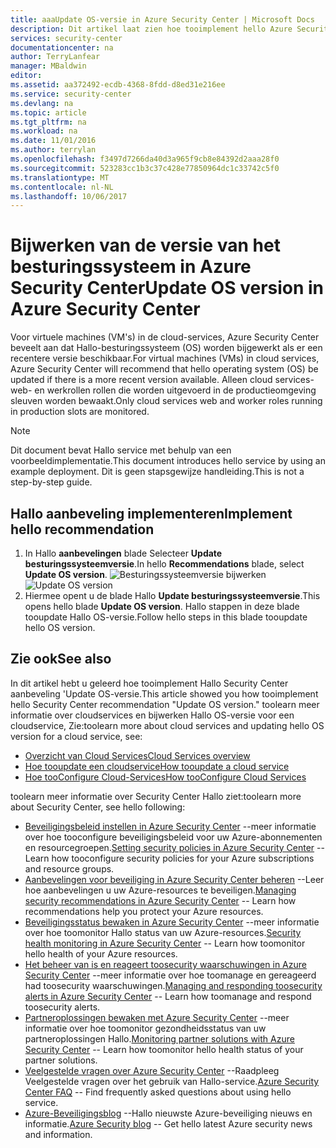 ```yaml
---
title: aaaUpdate OS-versie in Azure Security Center | Microsoft Docs
description: Dit artikel laat zien hoe tooimplement hello Azure Security Center aanbeveling ** Update OS-versie **.
services: security-center
documentationcenter: na
author: TerryLanfear
manager: MBaldwin
editor: 
ms.assetid: aa372492-ecdb-4368-8fdd-d8ed31e216ee
ms.service: security-center
ms.devlang: na
ms.topic: article
ms.tgt_pltfrm: na
ms.workload: na
ms.date: 11/01/2016
ms.author: terrylan
ms.openlocfilehash: f3497d7266da40d3a965f9cb8e84392d2aaa28f0
ms.sourcegitcommit: 523283cc1b3c37c428e77850964dc1c33742c5f0
ms.translationtype: MT
ms.contentlocale: nl-NL
ms.lasthandoff: 10/06/2017
---
```

# <a name="update-os-version-in-azure-security-center"></a><span data-ttu-id="ef49a-103">Bijwerken van de versie van het besturingssysteem in Azure Security Center</span><span class="sxs-lookup"><span data-stu-id="ef49a-103">Update OS version in Azure Security Center</span></span>
<span data-ttu-id="ef49a-104">Voor virtuele machines (VM's) in de cloud-services, Azure Security Center beveelt aan dat Hallo-besturingssysteem (OS) worden bijgewerkt als er een recentere versie beschikbaar.</span><span class="sxs-lookup"><span data-stu-id="ef49a-104">For virtual machines (VMs) in cloud services, Azure Security Center will recommend that hello operating system (OS) be updated if there is a more recent version available.</span></span>  <span data-ttu-id="ef49a-105">Alleen cloud services-web- en werkrollen rollen die worden uitgevoerd in de productieomgeving sleuven worden bewaakt.</span><span class="sxs-lookup"><span data-stu-id="ef49a-105">Only cloud services web and worker roles running in production slots are monitored.</span></span>

> [!NOTE]
> <span data-ttu-id="ef49a-106">Dit document bevat Hallo service met behulp van een voorbeeldimplementatie.</span><span class="sxs-lookup"><span data-stu-id="ef49a-106">This document introduces hello service by using an example deployment.</span></span>  <span data-ttu-id="ef49a-107">Dit is geen stapsgewijze handleiding.</span><span class="sxs-lookup"><span data-stu-id="ef49a-107">This is not a step-by-step guide.</span></span>
> 
> 

## <a name="implement-hello-recommendation"></a><span data-ttu-id="ef49a-108">Hallo aanbeveling implementeren</span><span class="sxs-lookup"><span data-stu-id="ef49a-108">Implement hello recommendation</span></span>
1. <span data-ttu-id="ef49a-109">In Hallo **aanbevelingen** blade Selecteer **Update besturingssysteemversie**.</span><span class="sxs-lookup"><span data-stu-id="ef49a-109">In hello **Recommendations** blade, select **Update OS version**.</span></span>
   <span data-ttu-id="ef49a-110">![Besturingssysteemversie bijwerken][1]</span><span class="sxs-lookup"><span data-stu-id="ef49a-110">![Update OS version][1]</span></span>
2. <span data-ttu-id="ef49a-111">Hiermee opent u de blade Hallo **Update besturingssysteemversie**.</span><span class="sxs-lookup"><span data-stu-id="ef49a-111">This opens hello blade **Update OS version**.</span></span> <span data-ttu-id="ef49a-112">Hallo stappen in deze blade tooupdate Hallo OS-versie.</span><span class="sxs-lookup"><span data-stu-id="ef49a-112">Follow hello steps in this blade tooupdate hello OS version.</span></span>

## <a name="see-also"></a><span data-ttu-id="ef49a-113">Zie ook</span><span class="sxs-lookup"><span data-stu-id="ef49a-113">See also</span></span>
<span data-ttu-id="ef49a-114">In dit artikel hebt u geleerd hoe tooimplement Hallo Security Center aanbeveling 'Update OS-versie.</span><span class="sxs-lookup"><span data-stu-id="ef49a-114">This article showed you how tooimplement hello Security Center recommendation "Update OS version."</span></span> <span data-ttu-id="ef49a-115">toolearn meer informatie over cloudservices en bijwerken Hallo OS-versie voor een cloudservice, Zie:</span><span class="sxs-lookup"><span data-stu-id="ef49a-115">toolearn more about cloud services and updating hello OS version for a cloud service, see:</span></span>

* [<span data-ttu-id="ef49a-116">Overzicht van Cloud Services</span><span class="sxs-lookup"><span data-stu-id="ef49a-116">Cloud Services overview</span></span>](../cloud-services/cloud-services-choose-me.md)
* [<span data-ttu-id="ef49a-117">Hoe tooupdate een cloudservice</span><span class="sxs-lookup"><span data-stu-id="ef49a-117">How tooupdate a cloud service</span></span>](../cloud-services/cloud-services-update-azure-service.md)
* [<span data-ttu-id="ef49a-118">Hoe tooConfigure Cloud-Services</span><span class="sxs-lookup"><span data-stu-id="ef49a-118">How tooConfigure Cloud Services</span></span>](../cloud-services/cloud-services-how-to-configure-portal.md)

<span data-ttu-id="ef49a-119">toolearn meer informatie over Security Center Hallo ziet:</span><span class="sxs-lookup"><span data-stu-id="ef49a-119">toolearn more about Security Center, see hello following:</span></span>

* <span data-ttu-id="ef49a-120">[Beveiligingsbeleid instellen in Azure Security Center](security-center-policies.md) --meer informatie over hoe tooconfigure beveiligingsbeleid voor uw Azure-abonnementen en resourcegroepen.</span><span class="sxs-lookup"><span data-stu-id="ef49a-120">[Setting security policies in Azure Security Center](security-center-policies.md) -- Learn how tooconfigure security policies for your Azure subscriptions and resource groups.</span></span>
* <span data-ttu-id="ef49a-121">[Aanbevelingen voor beveiliging in Azure Security Center beheren](security-center-recommendations.md) --Leer hoe aanbevelingen u uw Azure-resources te beveiligen.</span><span class="sxs-lookup"><span data-stu-id="ef49a-121">[Managing security recommendations in Azure Security Center](security-center-recommendations.md) -- Learn how recommendations help you protect your Azure resources.</span></span>
* <span data-ttu-id="ef49a-122">[Beveiligingsstatus bewaken in Azure Security Center](security-center-monitoring.md) --meer informatie over hoe toomonitor Hallo status van uw Azure-resources.</span><span class="sxs-lookup"><span data-stu-id="ef49a-122">[Security health monitoring in Azure Security Center](security-center-monitoring.md) -- Learn how toomonitor hello health of your Azure resources.</span></span>
* <span data-ttu-id="ef49a-123">[Het beheer van is en reageert toosecurity waarschuwingen in Azure Security Center](security-center-managing-and-responding-alerts.md) --meer informatie over hoe toomanage en gereageerd had toosecurity waarschuwingen.</span><span class="sxs-lookup"><span data-stu-id="ef49a-123">[Managing and responding toosecurity alerts in Azure Security Center](security-center-managing-and-responding-alerts.md) -- Learn how toomanage and respond toosecurity alerts.</span></span>
* <span data-ttu-id="ef49a-124">[Partneroplossingen bewaken met Azure Security Center](security-center-partner-solutions.md) --meer informatie over hoe toomonitor gezondheidsstatus van uw partneroplossingen Hallo.</span><span class="sxs-lookup"><span data-stu-id="ef49a-124">[Monitoring partner solutions with Azure Security Center](security-center-partner-solutions.md) -- Learn how toomonitor hello health status of your partner solutions.</span></span>
* <span data-ttu-id="ef49a-125">[Veelgestelde vragen over Azure Security Center](security-center-faq.md) --Raadpleeg Veelgestelde vragen over het gebruik van Hallo-service.</span><span class="sxs-lookup"><span data-stu-id="ef49a-125">[Azure Security Center FAQ](security-center-faq.md) -- Find frequently asked questions about using hello service.</span></span>
* <span data-ttu-id="ef49a-126">[Azure-Beveiligingsblog](http://blogs.msdn.com/b/azuresecurity/) --Hallo nieuwste Azure-beveiliging nieuws en informatie.</span><span class="sxs-lookup"><span data-stu-id="ef49a-126">[Azure Security blog](http://blogs.msdn.com/b/azuresecurity/) -- Get hello latest Azure security news and information.</span></span>

<!--Image references-->
[1]: ./media/security-center-update-os-version/update-os-version.png
